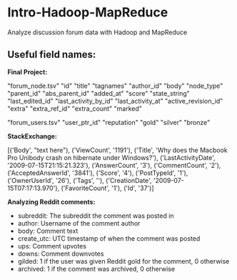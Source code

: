 # Intro-Hadoop-MapReduce

Analyze discussion forum data with Hadoop and MapReduce

Useful field names:
--------------------
**Final Project:**

"forum_node.tsv"
"id"    "title" "tagnames"      "author_id"     "body"  "node_type"     "parent_id"     "abs_parent_id" "added_at"      "score" "state_string"  "last_edited_id"        "last_activity_by_id"   "last_activity_at"      "active_revision_id"    "extra" "extra_ref_id"  "extra_count"   "marked"

"forum_users.tsv"
"user_ptr_id"   "reputation"    "gold"  "silver"        "bronze"

**StackExchange:**

[('Body',
  "text here"),
 ('ViewCount', '1191'),
 ('Title',
  'Why does the Macbook Pro Unibody crash on hibernate under Windows?'),
 ('LastActivityDate', '2009-07-15T21:15:21.323'),
 ('AnswerCount', '3'),
 ('CommentCount', '2'),
 ('AcceptedAnswerId', '3841'),
 ('Score', '4'),
 ('PostTypeId', '1'),
 ('OwnerUserId', '26'),
 ('Tags', '<mac><crash><boot-camp>'),
 ('CreationDate', '2009-07-15T07:17:13.970'),
 ('FavoriteCount', '1'),
 ('Id', '37')]


**Analyzing Reddit comments:**

- subreddit: The subreddit the comment was posted in
- author: Username of the comment author
- body: Comment text
- create_utc: UTC timestamp of when the comment was posted
- ups: Comment upvotes
- downs: Comment downvotes
- gilded: 1 if the user was given Reddit gold for the comment, 0 otherwise
- archived: 1 if the comment was archived, 0 otherwise

